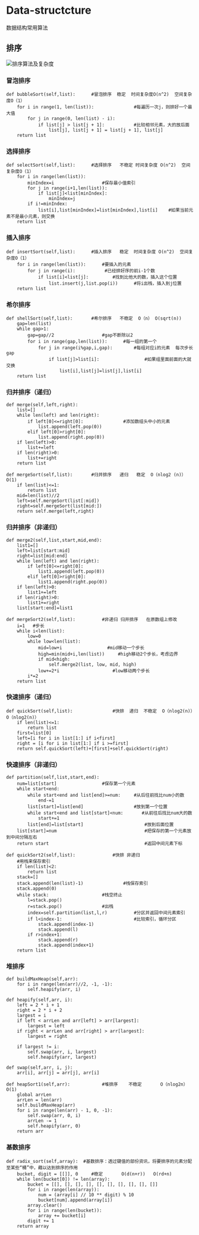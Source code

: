 # Data-structcture
数据结构常用算法
## 排序
![排序算法及复杂度](https://github.com/Linchunhui/data-structcture/blob/master/640.png)
### 冒泡排序
    def bubbleSort(self,list):      #冒泡排序  稳定  时间复杂度O(n^2)  空间复杂度O（1）
        for i in range(1, len(list)):               #每遍历一次j，则排好一个最大值
            for j in range(0, len(list) - i):
                if list[j] > list[j + 1]:           #比较相邻元素，大的放后面
                    list[j], list[j + 1] = list[j + 1], list[j]
        return list
### 选择排序
    def selectSort(self,list):      #选择排序   不稳定 时间复杂度 O(n^2)  空间复杂度O（1）
        for i in range(len(list)):
            minIndex=i                  #保存最小值索引
            for j in range(i+1,len(list)):
                if list[j]<list[minIndex]:
                    minIndex=j
            if i!=minIndex:
                list[i],list[minIndex]=list[minIndex],list[i]    #如果当前元素不是最小元素，则交换
        return list
### 插入排序
    def insertSort(self,list):      #插入排序   稳定  时间复杂度 O(n^2)  空间复杂度O（1）
        for i in range(len(list)):      #要插入的元素
            for j in range(i):           #已经排好序的前i-1个数
                if list[i]<list[j]:         #找到比他大的数，插入这个位置
                    list.insert(j,list.pop(i))      #将i出栈，插入到j位置
        return list
### 希尔排序
    def shellSort(self,list):       #希尔排序   不稳定  O（n） O(sqrt(n))
        gap=len(list)
        while gap>1:
            gap=gap//2                  #gap不断除以2
            for i in range(gap,len(list)):      #每一组的第一个
                for j in range(i%gap,i,gap):        #每组对应i的元素  每次步长gap
                    if list[j]>list[i]:                 #如果组里面前面的大就交换
                        list[i],list[j]=list[j],list[i]
        return list
### 归并排序（递归）
    def merge(self,left,right):
        list=[]
        while len(left) and len(right):
            if left[0]<=right[0]:               #添加数组头中小的元素
                list.append(left.pop(0))
            elif left[0]>right[0]:
                list.append(right.pop(0))
        if len(left)>0:
            list+=left
        if len(right)>0:
            list+=right
        return list

    def mergeSort(self,list):       #归并排序   递归   稳定  O（nlog2 (n)） O(1)
        if len(list)<=1:
            return list
        mid=len(list)//2
        left=self.mergeSort(list[:mid])
        right=self.mergeSort(list[mid:])
        return self.merge(left,right)
### 归并排序（非递归）
    def merge2(self,list,start,mid,end):
        list1=[]
        left=list[start:mid]
        right=list[mid:end]
        while len(left) and len(right):
            if left[0]<=right[0]:
                list1.append(left.pop(0))
            elif left[0]>right[0]:
                list1.append(right.pop(0))
        if len(left)>0:
            list1+=left
        if len(right)>0:
            list1+=right
        list[start:end]=list1

    def mergeSort2(self,list):          #非递归 归并排序   在原数组上修改
        i=1   #步长
        while i<len(list):
            low=0
            while low<len(list):
                mid=low+i                 #mid移动一个步长
                high=min(mid+i,len(list))     #high移动2个步长，考虑边界
                if mid<high:
                    self.merge2(list, low, mid, high)
                low+=2*i                    #low移动两个步长
            i*=2
        return list
### 快速排序（递归）
    def quickSort(self,list):               #快排  递归  不稳定  O（nlog2(n)）O（nlog2(n)）
        if len(list)<=1:
            return list
        first=list[0]
        left=[i for i in list[1:] if i<first]
        right = [i for i in list[1:] if i >=first]
        return self.quickSort(left)+[first]+self.quickSort(right)
### 快速排序（非递归）
    def partition(self,list,start,end):
        num=list[start]                 #保存第一个元素
        while start<end:
            while start<end and list[end]>=num:     #从后往前找比num小的数
                end-=1
            list[start]=list[end]                   #放到第一个位置
            while start<end and list[start]<num:       #从前往后找比num大的数
                start+=1
            list[end]=list[start]                       #放到后面位置
        list[start]=num                                 #把保存的第一个元素放到中间分隔左右
        return start                                    #返回中间元素下标

    def quickSort2(self,list):              #快排 非递归
        #用栈来保存索引
        if len(list)<2:
            return list
        stack=[]
        stack.append(len(list)-1)               #栈保存索引
        stack.append(0)
        while stack:                    #栈空终止
            l=stack.pop()
            r=stack.pop()               #出栈
            index=self.partition(list,l,r)          #分区并返回中间元素索引
            if l<index-1:                           #比较索引，循环分区
                stack.append(index-1)
                stack.append(l)
            if r>index+1:
                stack.append(r)
                stack.append(index+1)
        return list
### 堆排序
    def buildMaxHeap(self,arr):
        for i in range(len(arr)//2, -1, -1):
            self.heapify(arr, i)

    def heapify(self,arr, i):
        left = 2 * i + 1
        right = 2 * i + 2
        largest = i
        if left < arrLen and arr[left] > arr[largest]:
            largest = left
        if right < arrLen and arr[right] > arr[largest]:
            largest = right

        if largest != i:
            self.swap(arr, i, largest)
            self.heapify(arr, largest)

    def swap(self,arr, i, j):
        arr[i], arr[j] = arr[j], arr[i]

    def heapSort1(self,arr):            #堆排序    不稳定       O（nlog2n） O(1)
        global arrLen
        arrLen = len(arr)
        self.buildMaxHeap(arr)
        for i in range(len(arr) - 1, 0, -1):
            self.swap(arr, 0, i)
            arrLen -= 1
            self.heapify(arr, 0)
        return arr
### 基数排序
    def radix_sort(self,array):  #基数排序：透过键值的部份资讯，将要排序的元素分配至某些“桶”中，藉以达到排序的作用
        bucket, digit = [[]], 0     #稳定       O(d(n+r))   O(rd+n)
        while len(bucket[0]) != len(array):
            bucket = [[], [], [], [], [], [], [], [], [], []]
            for i in range(len(array)):
                num = (array[i] // 10 ** digit) % 10
                bucket[num].append(array[i])
            array.clear()
            for i in range(len(bucket)):
                array += bucket[i]
            digit += 1
        return array
